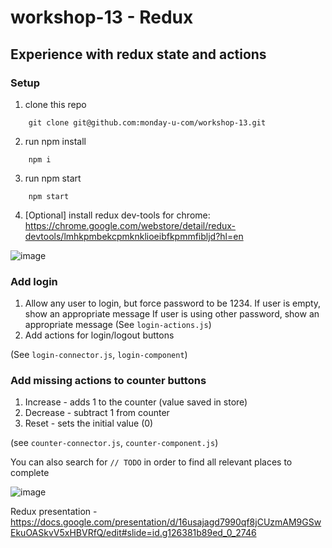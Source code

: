 # workshop-13 - Redux

## Experience with redux state and actions

### Setup

1. clone this repo

```
    git clone git@github.com:monday-u-com/workshop-13.git
```

2. run npm install

```
    npm i
```

3. run npm start

```
    npm start
```

4. [Optional] install redux dev-tools for chrome: https://chrome.google.com/webstore/detail/redux-devtools/lmhkpmbekcpmknklioeibfkpmmfibljd?hl=en

![image](https://user-images.githubusercontent.com/35146205/169762361-da5d17ab-8c02-46a8-bdb9-990f61439cfa.png)

### Add login

1. Allow any user to login, but force password to be 1234.
   If user is empty, show an appropriate message
   If user is using other password, show an appropriate message
   (See `login-actions.js`)
2. Add actions for login/logout buttons

(See `login-connector.js`, `login-component`)

### Add missing actions to counter buttons

1. Increase - adds 1 to the counter (value saved in store)
2. Decrease - subtract 1 from counter
3. Reset - sets the initial value (0)

(see `counter-connector.js`, `counter-component.js`)

You can also search for `// TODO` in order to find all relevant places to complete

![image](https://user-images.githubusercontent.com/35146205/169763492-4edacd86-365c-4bbb-937b-f67603db8518.png)



Redux presentation - https://docs.google.com/presentation/d/16usajagd7990qf8jCUzmAM9GSwEkuOASkvV5xHBVRfQ/edit#slide=id.g126381b89ed_0_2746
